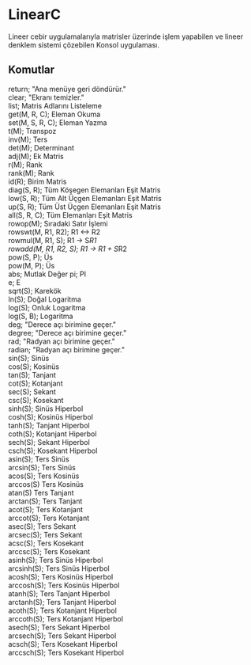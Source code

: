 # LinearC
Lineer cebir uygulamalarıyla matrisler üzerinde işlem yapabilen ve lineer denklem sistemi çözebilen Konsol uygulaması.

## Komutlar
return;	"Ana menüye geri döndürür."  
clear;	"Ekranı temizler."  
list;	Matris Adlarını Listeleme  
get(M, R, C);		Eleman Okuma  
set(M, S, R, C);	Eleman Yazma  
t(M);	Transpoz  
inv(M);	Ters  
det(M);	Determinant  
adj(M);	Ek Matris  
r(M);	Rank  
rank(M);	Rank  
id(R);	Birim Matris  
diag(S, R); Tüm Köşegen Elemanları Eşit Matris  
low(S, R); Tüm Alt Üçgen Elemanları Eşit Matris  
up(S, R); Tüm Üst Üçgen Elemanları Eşit Matris  
all(S, R, C);			Tüm Elemanları Eşit Matris  
rowop(M); Sıradaki Satır İşlemi  
rowswt(M, R1, R2);		R1 <-> R2  
rowmul(M, R1, S);		R1 -> S*R1  
rowadd(M, R1, R2, S);	R1 -> R1 + S*R2  
pow(S, P); Üs  
pow(M, P); Üs  
abs; Mutlak Değer
pi;		PI  
e;		E  
sqrt(S);	Karekök  
ln(S);	Doğal Logaritma  
log(S);	Onluk Logaritma  
log(S, B); Logaritma  
deg;		"Derece açı birimine geçer."  
degree;	"Derece açı birimine geçer."  
rad;		"Radyan açı birimine geçer."  
radian;	"Radyan açı birimine geçer."  
sin(S);	Sinüs  
cos(S);	Kosinüs  
tan(S);	Tanjant  
cot(S);	Kotanjant  
sec(S);	Sekant  
csc(S);	Kosekant  
sinh(S);	Sinüs Hiperbol  
cosh(S);	Kosinüs Hiperbol  
tanh(S);	Tanjant Hiperbol  
coth(S);	Kotanjant Hiperbol  
sech(S);	Sekant Hiperbol  
csch(S);	Kosekant Hiperbol  
asin(S);	Ters Sinüs  
arcsin(S); Ters Sinüs  
acos(S); 	Ters Kosinüs  
arccos(S)			 	Ters Kosinüs  
atan(S)		 			Ters Tanjant  
arctan(S); Ters Tanjant  
acot(S);	Ters Kotanjant  
arccot(S); Ters Kotanjant  
asec(S);  	Ters Sekant  
arcsec(S); Ters Sekant  
acsc(S);	Ters Kosekant  
arccsc(S); Ters Kosekant  
asinh(S); Ters Sinüs Hiperbol  
arcsinh(S); Ters Sinüs Hiperbol  
acosh(S); Ters Kosinüs Hiperbol  
arccosh(S); Ters Kosinüs Hiperbol  
atanh(S); Ters Tanjant Hiperbol  
arctanh(S); Ters Tanjant Hiperbol  
acoth(S); Ters Kotanjant Hiperbol  
arccoth(S); Ters Kotanjant Hiperbol  
asech(S); Ters Sekant Hiperbol  
arcsech(S); Ters Sekant Hiperbol  
acsch(S); Ters Kosekant Hiperbol  
arccsch(S); Ters Kosekant Hiperbol  
